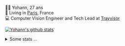 <p>
  👨🏻 <bold>Yohann</bold>, 27 ans<br/>
  💼 Living in <a href="https://www.google.com/maps?q=paris">Paris</a>, France<br/>
  💻 Computer Vision Engineer and Tech Lead at <a href="https://trayvisor.com/">Trayvisor</a><br/>
</p>

<a href="https://github.com/anuraghazra/github-readme-stats"><img align="center" src="https://github-readme-stats-go94hl40s-yohann84l.vercel.app//api?username=yohann84L&show_icons=true&include_all_commits=true" alt="Yohann's github stats" /> </a>


<details>
  <summary>Some stats ...</summary><br/>
  

<!--START_SECTION:waka-->
![Code Time](http://img.shields.io/badge/Code%20Time-1%2C129%20hrs%2015%20mins-blue)

![Profile Views](http://img.shields.io/badge/Profile%20Views-0-blue)

**🐱 My GitHub Data** 

> 📦 440.8 kB Used in GitHub's Storage 
 > 
> 🚫 Not Opted to Hire
 > 
> 📜 26 Public Repositories 
 > 
> 🔑 21 Private Repositories 
 > 
**I'm an Early 🐤** 

```text
🌞 Morning                17369 commits       ████████░░░░░░░░░░░░░░░░░   31.29 % 
🌆 Daytime                31435 commits       ██████████████░░░░░░░░░░░   56.63 % 
🌃 Evening                6564 commits        ███░░░░░░░░░░░░░░░░░░░░░░   11.82 % 
🌙 Night                  145 commits         ░░░░░░░░░░░░░░░░░░░░░░░░░   00.26 % 
```
📅 **I'm Most Productive on Wednesday** 

```text
Monday                   10205 commits       █████░░░░░░░░░░░░░░░░░░░░   18.38 % 
Tuesday                  10237 commits       █████░░░░░░░░░░░░░░░░░░░░   18.44 % 
Wednesday                11959 commits       █████░░░░░░░░░░░░░░░░░░░░   21.54 % 
Thursday                 11049 commits       █████░░░░░░░░░░░░░░░░░░░░   19.90 % 
Friday                   10944 commits       █████░░░░░░░░░░░░░░░░░░░░   19.71 % 
Saturday                 342 commits         ░░░░░░░░░░░░░░░░░░░░░░░░░   00.62 % 
Sunday                   777 commits         ░░░░░░░░░░░░░░░░░░░░░░░░░   01.40 % 
```


📊 **This Week I Spent My Time On** 

```text
🕑︎ Time Zone: Europe/Paris

💬 Programming Languages: 
No Activity Tracked This Week

🔥 Editors: 
No Activity Tracked This Week

💻 Operating System: 
No Activity Tracked This Week
```

**I Mostly Code in Python** 

```text
Python                   26 repos            ██████████████░░░░░░░░░░░   54.17 % 
Jupyter Notebook         5 repos             ███░░░░░░░░░░░░░░░░░░░░░░   10.42 % 
JavaScript               3 repos             ██░░░░░░░░░░░░░░░░░░░░░░░   06.25 % 
HTML                     2 repos             █░░░░░░░░░░░░░░░░░░░░░░░░   04.17 % 
Shell                    1 repo              █░░░░░░░░░░░░░░░░░░░░░░░░   02.08 % 
```




 Last Updated on 29/08/2024 00:38:54 UTC
<!--END_SECTION:waka-->
